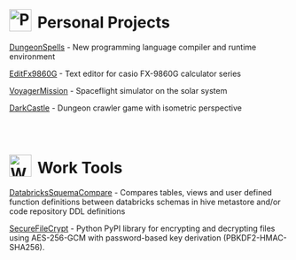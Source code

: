 # <img src="https://avatars.githubusercontent.com/u/225530995" alt="PersonalProjects" width="40"  style="margin-right:4px; position:relative; top:6px;"/> Personal Projects

[DungeonSpells](https://github.com/diegomarin75-projects) - New programming language compiler and runtime environment

[EditFx9860G](https://github.com/diegomarin75-projects/EditFx9860G) - Text editor for casio FX-9860G calculator series

[VoyagerMission](https://github.com/diegomarin75-projects/VoyagerMission) - Spaceflight simulator on the solar system

[DarkCastle](https://github.com/diegomarin75-projects/DarkCastle) - Dungeon crawler game with isometric perspective

&nbsp;

# <img src="https://avatars.githubusercontent.com/u/225531284" alt="WorkTools" width="40" style="margin-right:4px; position:relative; top:6px;"/> Work Tools

[DatabricksSquemaCompare](https://github.com/diegomarin75-work/DatabricksSquemaCompare) - Compares tables, views and user defined function definitions between databricks schemas in hive metastore and/or code repository DDL definitions

[SecureFileCrypt](https://github.com/diegomarin75-work/SecureFileCrypt) - Python PyPI library for encrypting and decrypting files using AES-256-GCM with password-based key derivation (PBKDF2-HMAC-SHA256).
